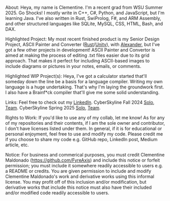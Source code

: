 About:
Heya, my name is Clementine. I'm a recent grad from WSU Summer 2025. Go Shocks!
I mostly write in C++, C#, Python, and JavaScript, but I'm learning Java.
I've also written in Rust, SwiProlog, F#, and ARM Assembly, 
and other structured languages like SQLite, MySQL, CSS, HTML, Bash, and DAX.

Highlighted Project:
My most recent finished product is my Senior Design Project, ASCII Painter and Converter ([Rust](https://github.com/Alexander900567/Ascii-Paint-Conv)/[Unity](https://github.com/Alexander900567/Ascii_Conv_Unity)),
with [Alexander](https://github.com/Alexander900567), but I've got a few other
projects in development!
ASCII Painter and Convertor is aimed at making the process of editing .txt files
easier due to its grid approach. That makes it perfect for including
ASCII-based images to include diagrams or pictures in your notes, emails, or
comments.

Highlighted WIP Project(s):
Heya, I've got a calculator started that'll someday down the line be a basis for a language compiler.
Writing my own language is a huge undertaking. That's why I'm laying the groundwork first.
I also have a Brainf*ck compiler that'll give me some solid understanding.

Links:
Feel free to check out my [LinkedIn](www.linkedin.com/in/clementine-maldonado-14baa330a).
CyberSkyline Fall 2024 [Solo](http://cyberskyline.com/report/460GFPY9Q6PM), [Team](https://cyberskyline.com/report/VAEV74M5XBMH).
CyberSkyline Spring 2025 [Solo](https://cyberskyline.com/report/UPMEVPQEKRBN), [Team](http://cyberskyline.com/report/EB89PUB8KJPR).

Rights to Work:
If you'd like to use any of my collab, let me know! As for any of my repositories and their contents,
if I am the sole owner and contributor, I don't have licenses listed under them. In general, if it
is for educational or personal enjoyment, feel free to use and modify my code. Please credit
me if you choose to share my code e.g. GitHub repo, LinkedIn post, Medium article, etc.

Notice:
For business and commerical purposes, you must credit Clementine Maldonado (https://github.com/FyreAxis)
and include this notice or forfeit permission; you must include it somewhere readily accessible to
users e.g. a README or credits. You are given permission to include and modify Clementine Maldonado's work and 
derivative works using this informal license. You may profit off of this inclusion and/or modification, but
derivative works that include this notice must also have their included and/or modified code readily accessible to users.
<!---
FyreAxis/FyreAxis is a ✨ special ✨ repository because its `README.md` (this file) appears on your GitHub profile.
You can click the Preview link to take a look at your changes.
--->
